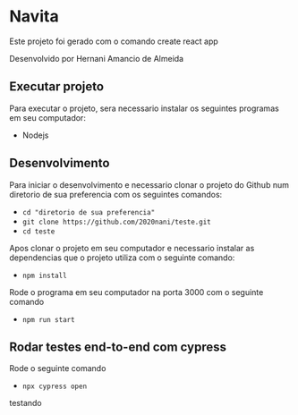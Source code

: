 # Navita

Este projeto foi gerado com o comando create react app

Desenvolvido por Hernani Amancio de Almeida


## Executar projeto

Para executar o projeto, sera necessario instalar os seguintes programas em seu computador:

- Nodejs 


## Desenvolvimento

Para iniciar o desenvolvimento e necessario clonar o projeto do Github num diretorio de sua preferencia com os seguintes comandos:


- `cd "diretorio de sua preferencia"`
- `git clone https://github.com/2020nani/teste.git`
- `cd teste`


Apos clonar o projeto em seu computador e necessario instalar as dependencias que o projeto utiliza com o seguinte comando:


- `npm install`

Rode o programa em seu computador na porta 3000 com o seguinte comando

- `npm run start`

## Rodar testes end-to-end com cypress

Rode o seguinte comando 
- `npx cypress open`


testando
